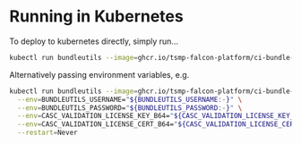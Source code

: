 # Running in Kubernetes

To deploy to kubernetes directly, simply run...

```sh
kubectl run bundleutils --image=ghcr.io/tsmp-falcon-platform/ci-bundle-utils:latest --restart=Never
```

Alternatively passing environment variables, e.g.

```sh
kubectl run bundleutils --image=ghcr.io/tsmp-falcon-platform/ci-bundle-utils:latest \
  --env=BUNDLEUTILS_USERNAME="${BUNDLEUTILS_USERNAME:-}" \
  --env=BUNDLEUTILS_PASSWORD="${BUNDLEUTILS_PASSWORD:-}" \
  --env=CASC_VALIDATION_LICENSE_KEY_B64="${CASC_VALIDATION_LICENSE_KEY_B64:-}" \
  --env=CASC_VALIDATION_LICENSE_CERT_B64="${CASC_VALIDATION_LICENSE_CERT_B64:-}" \
  --restart=Never
```
